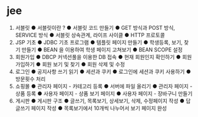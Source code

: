 # jee
1. 서블릿 ● 서블릿이란 ? ● 서블릿 코드 만들기 ● GET 방식과 POST 방식, SERVICE 방식 ● 서블릿 상속관계, 라이프 사이클 
● HTTP 프로토콜
2. JSP 기초 ● JDBC 기초 프로그램 ● 템플릿 페이지 만들기 ● 학생등록, 보기, 찾기 만들기 ● BEAN 을 이용하여 학생 페이지 고쳐보기
● BEAN SCOPE 설정
3. 회원가입 ● DBCP 커넥션풀을 이용한 DB 접속 ● 현재 회원인지 확인하기 ● 회원 가입하기 ● 회원 보기 및 찾기 
● 회원 삭제 및 수정 
4. 로그인 ● 공지사항 쓰기 읽기 ● 세션과 쿠키 ● 로그인에 세션과 쿠키 사용하기 ● 방문횟수 처리
5. 쇼핑몰 ● 관리자 페이지 - 카테고리 등록 ● 서버에 파일 올리기 ● 관리자 페이지 - 상품 등록 ● 사용자 페이지 - 상품 보기 페이지 
● 사용자 페이지 - 장바구니 만들기
6. 게시판 ● 게시판 구조 ● 글쓰기, 목록보기, 상세보기, 삭제, 수정페이지 작성 
● 답글쓰기 페이지 작성 ● 목록보기에서 10개씩 나누어서 보기 페이지 완성

